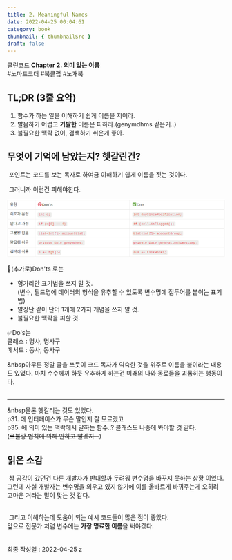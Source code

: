 ```yaml
---
title: 2. Meaningful Names
date: 2022-04-25 00:04:61
category: book
thumbnail: { thumbnailSrc }
draft: false
---
```


클린코드 **Chapter 2. 의미 있는 이름**<br>#노마드코더 #북클럽 #노개북

## TL;DR (3줄 요약)

1. 함수가 하는 일을 이해하기 쉽게 이름을 지어라.
2. 발음하기 어렵고 **기발한** 이름은 피하라.(genymdhms 같은거..)
3. 불필요한 맥락 없이, 검색하기 쉬운게 좋아.

## 무엇이 기억에 남았는지? 헷갈린건?

&nbsp;포인트는 코드를 보는 독자로 하여금 이해하기 쉽게 이름을 짓는 것이다.<br>

&nbsp;그러니까 이런건 피해야한다.<br>

![](./images/[2]table_naming_rules.png)

🚫(추가로)Don'ts 로는<br>

- 헝가리안 표기법을 쓰지 말 것.<br>(변수, 필드명에 데이터의 형식을 유추할 수 있도록 변수명에 접두어를 붙이는 표기법)
- 말장난 같이 단어 1개에 2가지 개념을 쓰지 말 것.
- 불필요한 맥락을 피할 것.
  <br>

✅Do's는<br>
클래스 : 명사, 명사구<br>
메서드 : 동사, 동사구<br>

&nbsp아무튼 정말 글을 쓰듯이 코드 독자가 익숙한 것을 위주로 이름을 붙이라는 내용도 있었다. 마치 수수께끼 하듯 유추하게 하는건 미래의 나와 동료들을 괴롭히는 행동이다.
<br><br>

---

&nbsp물론 헷갈리는 것도 있었다.<br>
p31. 에 인터페이스가 무슨 말인지 잘 모르겠고<br>
p35. 에 의미 있는 맥락에서 말하는 함수..? 클래스도 나중에 봐야할 것 같다.<br>(~~르블랑 법칙에 의해 안하고 말겠지...~~)

## 읽은 소감

&nbsp;참 공감이 갔던건 다른 개발자가 반대할까 두려워 변수명을 바꾸지 못하는 상황 이었다.<br>
그런데 사실 개발자는 변수명을 외우고 있지 않기에 이를 올바르게 바꿔주는게 오히려 고마운 거라는 말이 맞는 것 같다.
<br><br>

&nbsp;그리고 이해하는데 도움이 되는 예시 코드들이 많은 점이 좋았다.<br>
앞으로 전문가 처럼 변수에는 **가장 명료한 이름**을 써야겠다.
<br><br><br>
최종 작성일 : 2022-04-25
z
